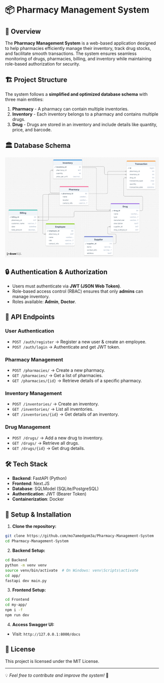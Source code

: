 # 📦 Pharmacy Management System

## 📝 Overview
The **Pharmacy Management System** is a web-based application designed to help pharmacies efficiently manage their inventory, track drug stocks, and facilitate smooth transactions. The system ensures seamless monitoring of drugs, pharmacies, billing, and inventory while maintaining role-based authorization for security.

## 🏗️ Project Structure 
The system follows a **simplified and optimized database schema** with three main entities:

1. **Pharmacy** - A pharmacy can contain multiple inventories.
2. **Inventory** - Each inventory belongs to a pharmacy and contains multiple drugs.
3. **Drug** - Drugs are stored in an inventory and include details like quantity, price, and barcode.

## 🏛️ Database Schema
![Database Schema](PharmacyDB.png)

## 🔒 Authentication & Authorization
- Users must authenticate via **JWT (JSON Web Token)**.
- Role-based access control (RBAC) ensures that only **admins** can manage inventory.
- Roles available: **Admin**, **Doctor**.

## 🚀 API Endpoints
### **User Authentication**
- `POST /auth/register` → Register a new user & create an employee.
- `POST /auth/login` → Authenticate and get JWT token.

### **Pharmacy Management**
- `POST /pharmacies/` → Create a new pharmacy.
- `GET /pharmacies/` → Get a list of pharmacies.
- `GET /pharmacies/{id}` → Retrieve details of a specific pharmacy.

### **Inventory Management**
- `POST /inventories/` → Create an inventory.
- `GET /inventories/` → List all inventories.
- `GET /inventories/{id}` → Get details of an inventory.

### **Drug Management**
- `POST /drugs/` → Add a new drug to inventory.
- `GET /drugs/` → Retrieve all drugs.
- `GET /drugs/{id}` → Get drug details.

## 🛠️ Tech Stack
- **Backend**: FastAPI (Python)
- **Frontend**: Next.JS
- **Database**: SQLModel (SQLite/PostgreSQL)
- **Authentication**: JWT (Bearer Token)
- **Containerization**: Docker 

## 🔧 Setup & Installation
1. **Clone the repository:**
  ```sh
  git clone https://github.com/mo7amedgom3a/Pharmacy-Management-System
  cd Pharmacy-Management-System
  ```

2. **Backend Setup:**
  ```sh
  cd Backend
  python -m venv venv
  source venv/bin/activate  # On Windows: venv\Scripts\activate
  cd app/
  fastapi dev main.py
  ```

3. **Frontend Setup:**
  ```sh
  cd Frontend
  cd my-app/
  npm i -f
  npm run dev
  ```

4. **Access Swagger UI:**
  - Visit: `http://127.0.0.1:8000/docs`

## 📜 License
This project is licensed under the MIT License.

---
💡 *Feel free to contribute and improve the system!* 🚀
